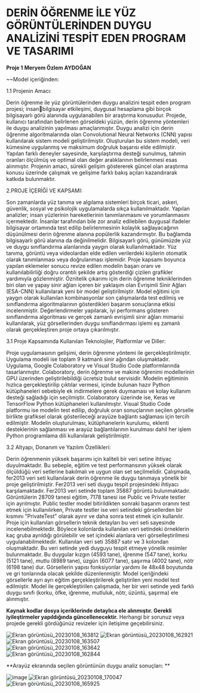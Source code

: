 # **DERİN ÖĞRENME İLE YÜZ GÖRÜNTÜLERİNDEN DUYGU ANALİZİNİ TESPİT EDEN PROGRAM VE TASARIMI** 
**Proje 1** 
**Meryem Özlem AYDOĞAN**

~~Model içeriğinden:

1.1 Projenin Amacı:

Derin öğrenme ile yüz görüntülerinden duygu analizini tespit eden program projesi; insanbilgisayar etkileşimi, duygusal hesaplama gibi birçok bilgisayarlı görü alanında uygulanabilen 
bir araştırma konusudur. Projede, kullanıcı tarafından belirlenen görseldeki yüzün, derin 
öğrenme yöntemleri ile duygu analizinin yapılması amaçlanmıştır. Duygu analizi için derin 
öğrenme algoritmalarında olan Convolutional Neural Networks (CNN) yapısı kullanılarak 
sistem modeli geliştirilmiştir. Oluşturulan bu sistem modeli, veri kümesine uygulanmış ve 
maksimum doğruluk başarısı elde edilmiştir. Yapılan farklı deneyler sayesinde,
karşılaştırma desteği sunulmuş, tahmin oranları ölçülmüş ve optimal olan değer aralıklarının 
belirlenmesi esas alınmıştır.
Projenin amacı, sürekli gelişim göstererek güncel olan araştırma konusu üzerinde çalışmak ve 
gelişime farklı bakış açıları kazandırarak katkıda bulunmaktır.

2.PROJE İÇERİĞİ VE KAPSAMI:

Son zamanlarda yüz tanıma ve algılama sistemleri birçok ticari, askeri, güvenlik, sosyal ve 
psikolojik uygulamalarda sıkça kullanılmaktadır. Yapılan analizler; insan yüzlerinin 
hareketlerinin tanımlanmasını ve yorumlanmasını içermektedir. İnsanlar tarafından bile zor 
analiz edilebilen duygusal ifadeler bilgisayar ortamında test edilip belirlenmesinin kolaylık 
sağlayacağının düşünülmesi derin öğrenme alanına popülerlik kazandırmıştır. Bu bağlamda 
bilgisayarlı görü alanına da değinilmelidir. Bilgisayarlı görü, günümüzde yüz ve duygu 
sınıflandırma alanlarında yaygın olarak kullanılmaktadır. Yüz tanıma, görüntü veya 
videolardan elde edilen verilerdeki kişilerin otomatik olarak tanımlanması veya doğrulanması
işlemidir. 
Proje kapsamı boyunca yapılan eklemeler sonucu revize edilen modelin başarı oranı ve 
kullanılabilirliği doğru orantılı şekilde artış gösterdiği çizilen grafikler yardımıyla 
gözlenmiştir. Öznitelik çıkarımı için derin öğrenme tekniklerinden biri olan ve yapay sinir 
ağları içeren bir yaklaşım olan Evrişimli Sinir Ağları (ESA-CNN) kullanılarak yeni bir model 
geliştirilmiştir. 
Model eğitimi için yaygın olarak kullanılan kombinasyonlar son çalışmalarda test edilmiş ve 
sınıflandırma algoritmalarının gösterdikleri başarım sonuçlarına etkisi incelenmiştir. 
Değerlendirmeler yapılarak, iyi performans gösteren sınıflandırma algoritması ve gerçek 
zamanlı evrişimli sinir ağları mimarisi kullanılarak, yüz görsellerinden duygu sınıflandırması 
işlemi eş zamanlı olarak gerçekleştiren proje ortaya çıkarılmıştır.

3.1 Proje Kapsamında Kullanılan Teknolojiler, Platformlar ve Diller:

Proje uygulamasının gelişimi, derin öğrenme yöntemi ile gerçekleştirilmiştir. Uygulama 
modeli ise toplam 9 katmanlı sinir ağından oluşmaktadır. Uygulama, Google Colaboratory ve 
Visual Studio Code platformlarında tasarlanmıştır. Colaboratory, derin öğrenme ve makine 
öğrenimi modellerinin GPU üzerinden geliştirilebildiği ücretsiz bulut servisidir. Modelin 
eğitiminin hızlıca gerçekleştirilip çıktılar vermesi, içinde bulunan hazır Python kütüphaneleri
sebebiyle ek indirmelere gerek duymaması ve kolay kullanım desteği sağladığı için 
seçilmiştir. 
Colaboratory üzerinde ise, Keras ve TensorFlow Python kütüphaneleri kullanılmıştır. 
Visual Studio Code platformu ise modelin test edilip, doğruluk oran sonuçlarının seçilen 
görselle birlikte grafiksel olarak gösterileceği arayüze bağlantı sağlaması için tercih edilmiştir.
Modelin oluşturulması, kütüphanelerin kurulumu, eklenti desteklerinin sağlanması ve arayüz 
bağlantılarının kurulması dahil her işlem Python programlama dili kullanılarak geliştirilmiştir.

3.2 Altyapı, Donanım ve Yazılım Özellikleri:

Derin öğrenmenin yüksek başarımı için kaliteli bir veri setine ihtiyaç duyulmaktadır. Bu 
sebeple, eğitim ve test performansının yüksek olarak ölçüldüğü veri setlerine bakılmalı ve 
uygun olan set seçilmelidir. Çalışmada, fer2013 veri seti kullanılarak derin öğrenme ile duygu 
tanımaya yönelik bir proje geliştirilmiştir. Fer2013 veri seti duygu tespit projesindeki ihtiyacı 
karşılamaktadır. Fer2013 veri setinde toplam 35887 görüntü bulunmaktadır. Görüntülerin 
28709 tanesi eğitim, 7178 tanesi ise Public ve Private testler için ayrılmıştır. Public testler 
model bitirildikten sonraki başarım oranını test etmek için kullanılırken, Private testler ise veri 
setindeki görsellerden bir kısmını "PrivateTest" olarak ayırır ve daha sonra test etmek için 
kullanılır. Proje için kullanılan görsellerin teknik detayları bu veri seti sayesinde
incelenebilmektedir. Böylece kolonlarda kullanılan veri setindeki örneklerin kaç gruba 
ayrıldığı görülebilir ve set içindeki alanlara veri görselleştirilmesi uygulanabilmektedir.
Kullanılan veri seti 35887 satır ve 3 kolondan oluşmaktadır. Bu veri setinde yedi duyguyu 
tespit etmeye yönelik resimler bulunmaktadır. Bu duygular kızgın (4593 tane), iğrenme (547 
tane), korku (5121 tane), mutlu (8989 tane), üzgün (6077 tane), şaşırma (4002 tane), nötr 
(6198 tane) dur. Görsellerin yapısı fonksiyonlar yardımı ile 48x48 boyutunda ve gri tonlarında 
olacak şekilde düzenlenmiştir. Model içeriğindeki görsellerle ayrı ayrı eğitim 
gerçekleştirilerek geliştirilen yeni model test edilmiştir. Model ile gerçekleştirilen çalışmada, 
her bir veri setinde yedi farklı duygu sınıfı (korku, öfke, iğrenme, mutluluk, nötr, üzüntü, 
şaşırma) ele alınmıştır.

**Kaynak kodlar dosya içeriklerinde detaylıca ele alınmıştır. Gerekli iyileştirmeler yapıldığında güncellenecektir.**
Herhangi bir sorunuz veya projede gerekli gördüğünüz revizeler için iletişime geçebilirsiniz. 

![Ekran görüntüsü_20230108_163812](https://user-images.githubusercontent.com/82104183/211200059-776537e1-7a8b-434c-b2ca-6931b49e005e.png)
![Ekran görüntüsü_20230108_162921](https://user-images.githubusercontent.com/82104183/211200077-a1efb4dd-29cb-43fc-a1d3-ce288e6fc0e8.png)
![Ekran görüntüsü_20230108_163507](https://user-images.githubusercontent.com/82104183/211200079-ca1fc55a-cc8e-424a-b98d-e03713c8e289.png)
![Ekran görüntüsü_20230108_163642](https://user-images.githubusercontent.com/82104183/211200081-581ad6f3-f79c-4a82-be67-8450389c80c6.png)
![Ekran görüntüsü_20230108_162844](https://user-images.githubusercontent.com/82104183/211200082-b7d804eb-306a-401e-b255-b8c52d396fe2.png)

**Arayüz ekranında seçilen görüntünün duygu analiz sonuçları: **


![image](https://user-images.githubusercontent.com/82104183/211200180-d99bce27-ade9-4d91-b4e9-64d2b2da9057.png)
![Ekran görüntüsü_20230108_170047](https://user-images.githubusercontent.com/82104183/211201265-ba8d5e9f-e294-4b21-9841-74e8dbd857ff.png)
![Ekran görüntüsü_20230108_165925](https://user-images.githubusercontent.com/82104183/211201295-ba1fd018-48ef-454e-b2be-44d8eddb26bb.png)
